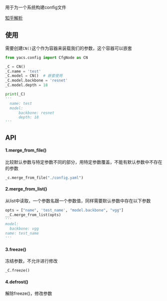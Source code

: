 用于为一个系统构建config文件

[知乎解析](https://zhuanlan.zhihu.com/p/366289700)

## 使用

需要创建`CN()`这个作为容器来装载我们的参数，这个容器可以嵌套

```python
from yacs.config import CfgNode as CN

_C = CN()
_C.name = 'test'
_C.model = CN()  # 嵌套使用
_C.model.backbone = 'resnet'
_C.model.depth = 18

print(_C)  
'''
  name: test
  model:
      backbone: resnet
      depth: 18
'''

```

## API

#### 1.merge_from_file()

比较默认参数与特定参数不同的部分，用特定参数覆盖，不能有默认参数中不存在的参数

```python
_c.merge_from_file("./config.yaml")
```



#### 2.merge_from_list()

从list中读取，一个参数名跟一个参数值，同样需要默认参数中存在以下参数

```python
opts = ["name", 'test_name', "model.backbone", "vgg"]
__C.merge_from_list(opts)
'''
model:
  backbone: vgg
name: test_name
'''
```

#### 3.freeze()

冻结参数，不允许进行修改

```python
_C.freeze()
```



#### 4.defrost()

解除freeze()，修改参数

